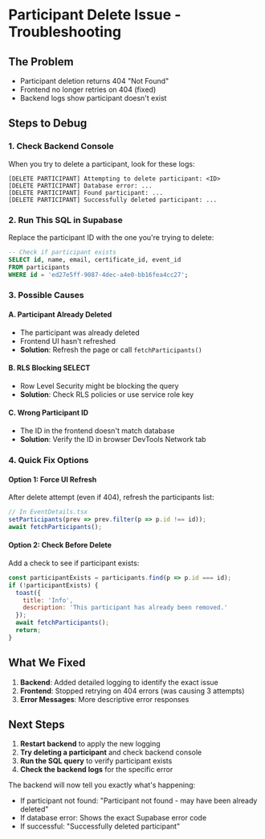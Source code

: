 # Participant Delete Issue - Troubleshooting

## The Problem
- Participant deletion returns 404 "Not Found"
- Frontend no longer retries on 404 (fixed)
- Backend logs show participant doesn't exist

## Steps to Debug

### 1. Check Backend Console
When you try to delete a participant, look for these logs:
```
[DELETE PARTICIPANT] Attempting to delete participant: <ID>
[DELETE PARTICIPANT] Database error: ...
[DELETE PARTICIPANT] Found participant: ...
[DELETE PARTICIPANT] Successfully deleted participant: ...
```

### 2. Run This SQL in Supabase
Replace the participant ID with the one you're trying to delete:

```sql
-- Check if participant exists
SELECT id, name, email, certificate_id, event_id
FROM participants 
WHERE id = 'ed27e5ff-9087-4dec-a4e0-bb16fea4cc27';
```

### 3. Possible Causes

#### A. Participant Already Deleted
- The participant was already deleted
- Frontend UI hasn't refreshed
- **Solution**: Refresh the page or call `fetchParticipants()`

#### B. RLS Blocking SELECT
- Row Level Security might be blocking the query
- **Solution**: Check RLS policies or use service role key

#### C. Wrong Participant ID
- The ID in the frontend doesn't match database
- **Solution**: Verify the ID in browser DevTools Network tab

### 4. Quick Fix Options

#### Option 1: Force UI Refresh
After delete attempt (even if 404), refresh the participants list:
```javascript
// In EventDetails.tsx
setParticipants(prev => prev.filter(p => p.id !== id));
await fetchParticipants();
```

#### Option 2: Check Before Delete
Add a check to see if participant exists:
```javascript
const participantExists = participants.find(p => p.id === id);
if (!participantExists) {
  toast({ 
    title: 'Info',
    description: 'This participant has already been removed.' 
  });
  await fetchParticipants();
  return;
}
```

## What We Fixed

1. **Backend**: Added detailed logging to identify the exact issue
2. **Frontend**: Stopped retrying on 404 errors (was causing 3 attempts)
3. **Error Messages**: More descriptive error responses

## Next Steps

1. **Restart backend** to apply the new logging
2. **Try deleting a participant** and check backend console
3. **Run the SQL query** to verify participant exists
4. **Check the backend logs** for the specific error

The backend will now tell you exactly what's happening:
- If participant not found: "Participant not found - may have been already deleted"
- If database error: Shows the exact Supabase error code
- If successful: "Successfully deleted participant"
